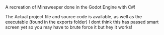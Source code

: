 A recreation of Minsweeper done in the Godot Engine with C#!

The Actual project file and source code is available, as well as the executable (found in the exports folder)
I dont think this has passed smart screen yet so you may have to brute force it but hey it works!
